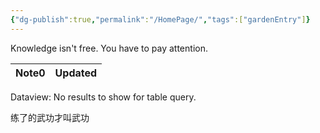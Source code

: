 ```yaml
---
{"dg-publish":true,"permalink":"/HomePage/","tags":["gardenEntry"]}
---
```


Knowledge isn't free. You have to pay attention.
<div><table class="dataview table-view-table"><thead class="table-view-thead"><tr class="table-view-tr-header"><th class="table-view-th"><span>Note</span><span class="dataview small-text">0</span></th><th class="table-view-th"><span>Updated</span></th></tr></thead><tbody class="table-view-tbody"></tbody></table><div class="dataview dataview-error-box"><p class="dataview dataview-error-message">Dataview: No results to show for table query.</p></div></div><style><span> .dataview.table-view-table th:nth-child(2), .dataview.table-view-table td:nth-child(2) { width: 25%; text-align: right;  } </span></style>



练了的武功才叫武功
